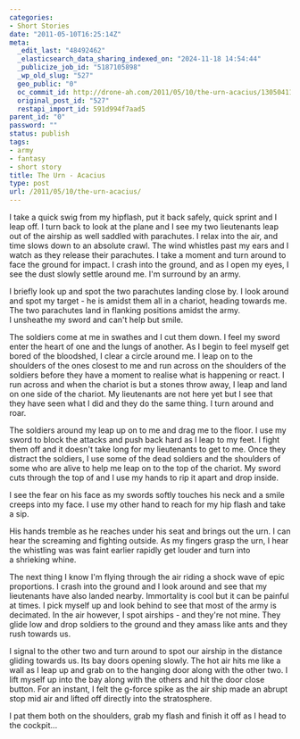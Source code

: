 ```yaml
---
categories:
- Short Stories
date: "2011-05-10T16:25:14Z"
meta:
  _edit_last: "48492462"
  _elasticsearch_data_sharing_indexed_on: "2024-11-18 14:54:44"
  _publicize_job_id: "5187105898"
  _wp_old_slug: "527"
  geo_public: "0"
  oc_commit_id: http://drone-ah.com/2011/05/10/the-urn-acacius/1305041120
  original_post_id: "527"
  restapi_import_id: 591d994f7aad5
parent_id: "0"
password: ""
status: publish
tags:
- army
- fantasy
- short story
title: The Urn - Acacius
type: post
url: /2011/05/10/the-urn-acacius/
---
```


I take a quick swig from my hipflash, put it back safely, quick sprint and I
leap off. I turn back to look at the plane and I see my two lieutenants leap out
of the airship as well saddled with parachutes. I relax into the air, and time
slows down to an absolute crawl. The wind whistles past my ears and I watch as
they release their parachutes. I take a moment and turn around to face the
ground for impact. I crash into the ground, and as I open my eyes, I see the
dust slowly settle around me. I'm surround by an army.

I briefly look up and spot the two parachutes landing close by. I look around
and spot my target - he is amidst them all in a chariot, heading towards me. The
two parachutes land in flanking positions amidst the army. I unsheathe my sword
and can't help but smile.

The soldiers come at me in swathes and I cut them down. I feel my sword enter
the heart of one and the lungs of another. As I begin to feel myself get bored
of the bloodshed, I clear a circle around me. I leap on to the shoulders of the
ones closest to me and run across on the shoulders of the soldiers before they
have a moment to realise what is happening or react. I run across and when the
chariot is but a stones throw away, I leap and land on one side of the chariot.
My lieutenants are not here yet but I see that they have seen what I did and
they do the same thing. I turn around and roar.

<!--more-->

The soldiers around my leap up on to me and drag me to the floor. I use my sword
to block the attacks and push back hard as I leap to my feet. I fight them off
and it doesn't take long for my lieutenants to get to me. Once they distract the
soldiers, I use some of the dead soldiers and the shoulders of some who are
alive to help me leap on to the top of the chariot. My sword cuts through the
top of and I use my hands to rip it apart and drop inside.

I see the fear on his face as my swords softly touches his neck and a smile
creeps into my face. I use my other hand to reach for my hip flash and take a
sip.

His hands tremble as he reaches under his seat and brings out the urn. I can
hear the screaming and fighting outside. As my fingers grasp the urn, I hear the
whistling was was faint earlier rapidly get louder and turn into
a shrieking whine.

The next thing I know I'm flying through the air riding a shock wave of epic
proportions. I crash into the ground and I look around and see that my
lieutenants have also landed nearby. Immortality is cool but it can be painful
at times. I pick myself up and look behind to see that most of the army is
decimated. In the air however, I spot airships - and they're not mine. They
glide low and drop soldiers to the ground and they amass like ants and they rush
towards us.

I signal to the other two and turn around to spot our airship in the distance
gliding towards us. Its bay doors opening slowly. The hot air hits me like a
wall as I leap up and grab on to the hanging door along with the other two. I
lift myself up into the bay along with the others and hit the door close button.
For an instant, I felt the g-force spike as the air ship made an abrupt stop mid
air and lifted off directly into the stratosphere.

I pat them both on the shoulders, grab my flash and finish it off as I head to
the cockpit...
